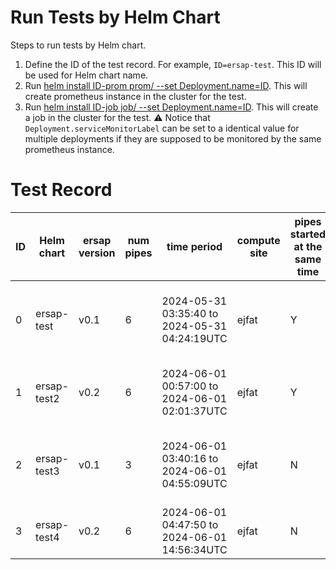# Run Tests by Helm Chart
Steps to run tests by Helm chart.
1. Define the ID of the test record. For example, `ID=ersap-test`. This ID will be used for Helm chart name.
2. Run [helm install ID-prom prom/ --set Deployment.name=ID](main/job/prom). This will create prometheus instance in the cluster for the test.
3. Run [helm install ID-job job/ --set Deployment.name=ID](main/job). This will create a job in the cluster for the test. ⚠️ Notice that `Deployment.serviceMonitorLabel` can be set to a identical value for multiple deployments if they are supposed to be monitored by the same prometheus instance.


# Test Record

| ID | Helm chart | ersap version | num pipes | time period                                | compute site | pipes started at the same time | test goal | result                        |
|----|------------|---------------|-----------|-------------------------------------------|--------------|--------------------------------|------------|-------------------------------|
| 0  | ersap-test | v0.1          | 6         | 2024-05-31 03:35:40 to 2024-05-31 04:24:19UTC | ejfat        | Y                              | init  | only one pipe survives after 15 mins |
| 1  | ersap-test2 | v0.2         | 6         | 2024-06-01 00:57:00 to 2024-06-01 02:01:37UTC | ejfat        | Y                              | check if all pipes will survive after 15 mins. | no |
| 2  | ersap-test3 | v0.1         | 3         | 2024-06-01 03:40:16 to 2024-06-01 04:55:09UTC | ejfat        | N                              | intermittent start of pipes, checking if pipes will survive. | one pipe survives at a time |
| 3  | ersap-test4 | v0.2         | 6         | 2024-06-01 04:47:50 to 2024-06-01 14:56:34UTC | ejfat        | N                              | using v0.2 for the test ID-2. | same result as ID-2. |